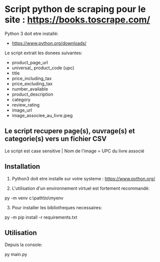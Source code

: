 Script python de scraping pour le site : https://books.toscrape.com/
===================================================================================

Python 3 doit etre installé:
* https://www.python.org/downloads/

Le script extrait les donees suivantes:
* product_page_url
* universal_ product_code (upc)
* title
* price_including_tax
* price_excluding_tax
* number_available
* product_description
* category
* review_rating
* image_url
* image_associee_au_livre.jpeg

Le script recupere page(s), ouvrage(s) et categorie(s) vers un fichier CSV
--------------------------------------------------------------------------

Le script est case sensitive | Nom de l'image = UPC du livre associé


Installation
------------
1. Python3 doit etre installe sur votre systeme : https://www.python.org/

2. L'utilisation d'un environnement virtuel est fortement recommandé:

py -m venv c:\path\to\myenv


3. Pour installer les bibliotheques necessaires:

py -m pip install -r requirements.txt


Utilisation
-----------
Depuis la console:

py main.py
